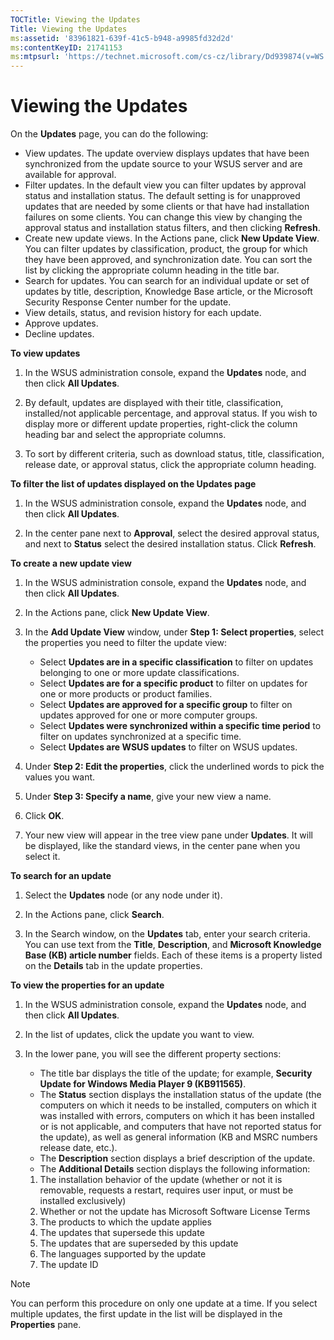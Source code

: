 ```yaml
---
TOCTitle: Viewing the Updates
Title: Viewing the Updates
ms:assetid: '83961821-639f-41c5-b948-a9985fd32d2d'
ms:contentKeyID: 21741153
ms:mtpsurl: 'https://technet.microsoft.com/cs-cz/library/Dd939874(v=WS.10)'
---
```


Viewing the Updates
===================

On the **Updates** page, you can do the following:

-   View updates. The update overview displays updates that have been synchronized from the update source to your WSUS server and are available for approval.
-   Filter updates. In the default view you can filter updates by approval status and installation status. The default setting is for unapproved updates that are needed by some clients or that have had installation failures on some clients. You can change this view by changing the approval status and installation status filters, and then clicking **Refresh**.
-   Create new update views. In the Actions pane, click **New Update View**. You can filter updates by classification, product, the group for which they have been approved, and synchronization date. You can sort the list by clicking the appropriate column heading in the title bar.
-   Search for updates. You can search for an individual update or set of updates by title, description, Knowledge Base article, or the Microsoft Security Response Center number for the update.
-   View details, status, and revision history for each update.
-   Approve updates.
-   Decline updates.

**To view updates**
1.  In the WSUS administration console, expand the **Updates** node, and then click **All Updates**.

2.  By default, updates are displayed with their title, classification, installed/not applicable percentage, and approval status. If you wish to display more or different update properties, right-click the column heading bar and select the appropriate columns.

3.  To sort by different criteria, such as download status, title, classification, release date, or approval status, click the appropriate column heading.

**To filter the list of updates displayed on the Updates page**
1.  In the WSUS administration console, expand the **Updates** node, and then click **All Updates**.

2.  In the center pane next to **Approval**, select the desired approval status, and next to **Status** select the desired installation status. Click **Refresh**.

**To create a new update view**
1.  In the WSUS administration console, expand the **Updates** node, and then click **All Updates**.

2.  In the Actions pane, click **New Update View**.

3.  In the **Add Update View** window, under **Step 1: Select properties**, select the properties you need to filter the update view:

    -   Select **Updates are in a specific classification** to filter on updates belonging to one or more update classifications.
    -   Select **Updates are for a specific product** to filter on updates for one or more products or product families.
    -   Select **Updates are approved for a specific group** to filter on updates approved for one or more computer groups.
    -   Select **Updates were synchronized within a specific time period** to filter on updates synchronized at a specific time.
    -   Select **Updates are WSUS updates** to filter on WSUS updates.

4.  Under **Step 2: Edit the properties**, click the underlined words to pick the values you want.

5.  Under **Step 3: Specify a name**, give your new view a name.

6.  Click **OK**.

7.  Your new view will appear in the tree view pane under **Updates**. It will be displayed, like the standard views, in the center pane when you select it.

**To search for an update**
1.  Select the **Updates** node (or any node under it).

2.  In the Actions pane, click **Search**.

3.  In the Search window, on the **Updates** tab, enter your search criteria. You can use text from the **Title**, **Description**, and **Microsoft Knowledge Base (KB) article number** fields. Each of these items is a property listed on the **Details** tab in the update properties.

**To view the properties for an update**
1.  In the WSUS administration console, expand the **Updates** node, and then click **All Updates**.

2.  In the list of updates, click the update you want to view.

3.  In the lower pane, you will see the different property sections:

    -   The title bar displays the title of the update; for example, **Security Update for Windows Media Player 9 (KB911565)**.
    -   The **Status** section displays the installation status of the update (the computers on which it needs to be installed, computers on which it was installed with errors, computers on which it has been installed or is not applicable, and computers that have not reported status for the update), as well as general information (KB and MSRC numbers release date, etc.).
    -   The **Description** section displays a brief description of the update.
    -   The **Additional Details** section displays the following information:

    1.  The installation behavior of the update (whether or not it is removable, requests a restart, requires user input, or must be installed exclusively)
    2.  Whether or not the update has Microsoft Software License Terms
    3.  The products to which the update applies
    4.  The updates that supersede this update
    5.  The updates that are superseded by this update
    6.  The languages supported by the update
    7.  The update ID

 
> [!NOTE]
> You can perform this procedure on only one update at a time. If you select multiple updates, the first update in the list will be displayed in the <strong>Properties</strong> pane.
